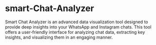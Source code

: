 # smart-Chat-Analyzer
Smart Chat Analyzer is an advanced data visualization tool designed to provide deep insights into your WhatsApp and Instagram chats. This tool offers a user-friendly interface for analyzing chat data, extracting key insights, and visualizing them in an engaging manner.
